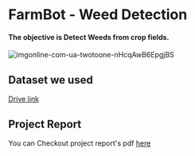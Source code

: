 # FarmBot - Weed Detection

#### The objective is Detect Weeds from crop fields.

![imgonline-com-ua-twotoone-nHcqAwB6EpgjBS](https://media.springernature.com/lw685/springer-static/image/art%3A10.1038%2Fhdy.2012.104/MediaObjects/41437_2013_Article_BFhdy2012104_Fig2_HTML.jpg)

## Dataset we used 
[Drive link](https://drive.google.com/drive/u/2/folders/1CQ101m-jyAFwTE4xfh1tKZyTistlQBoM)

## Project Report
You can Checkout project report's pdf [here](FarmBot-Team-Innovation_documentation.pdf)
